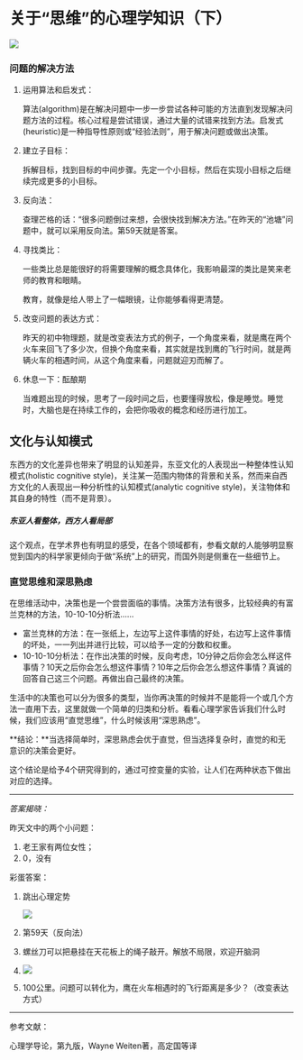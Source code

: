 # 关于“思维”的心理学知识（下）

![](https://ws1.sinaimg.cn/large/006tKfTcgy1fhofaynv4aj30dw0ac0t0.jpg)

### 问题的解决方法

1. 运用算法和启发式：

   算法(algorithm)是在解决问题中一步一步尝试各种可能的方法直到发现解决问题方法的过程。核心过程是尝试错误，通过大量的试错来找到方法。启发式(heuristic)是一种指导性原则或“经验法则”，用于解决问题或做出决策。

2. 建立子目标：

   拆解目标，找到目标的中间步骤。先定一个小目标，然后在实现小目标之后继续完成更多的小目标。

3. 反向法：

   查理芒格的话：“很多问题倒过来想，会很快找到解决方法。”在昨天的“池塘”问题中，就可以采用反向法。第59天就是答案。

4. 寻找类比：

   一些类比总是能很好的将需要理解的概念具体化，我影响最深的类比是笑来老师的教育和眼睛。

   教育，就像是给人带上了一幅眼镜，让你能够看得更清楚。

5. 改变问题的表达方式：

   昨天的初中物理题，就是改变表法方式的例子，一个角度来看，就是鹰在两个火车来回飞了多少次，但换个角度来看，其实就是找到鹰的飞行时间，就是两辆火车的相遇时间，从这个角度来看，问题就迎刃而解了。

6. 休息一下：酝酿期

   当难题出现的时候，思考了一段时间之后，也要懂得放松，像是睡觉。睡觉时，大脑也是在持续工作的，会把你吸收的概念和经历进行加工。

## 文化与认知模式

东西方的文化差异也带来了明显的认知差异，东亚文化的人表现出一种整体性认知模式(holistic cognitive style)，关注某一范围内物体的背景和关系，然而来自西方文化的人表现出一种分析性的认知模式(analytic cognitive style)，关注物体和其自身的特性（而不是背景）。

##### *东亚人看整体，西方人看局部*

这个观点，在学术界也有明显的感受，在各个领域都有，参看文献的人能够明显察觉到国内的科学家更倾向于做“系统”上的研究，而国外则是侧重在一些细节上。

### 直觉思维和深思熟虑

在思维活动中，决策也是一个尝尝面临的事情。决策方法有很多，比较经典的有富兰克林的方法，10-10-10分析法……

- 富兰克林的方法：在一张纸上，左边写上这件事情的好处，右边写上这件事情的坏处，一一列出并进行比较，可以给予一定的分数和权重。
- 10-10-10分析法：在作出决策的时候，反向考虑，10分钟之后你会怎么样这件事情？10天之后你会怎么想这件事情？10年之后你会怎么想这件事情？真诚的回答自己这三个问题。再做出自己最终的决策。

生活中的决策也可以分为很多的类型，当你再决策的时候并不是能将一个或几个方法一直用下去，这里就做一个简单的归类和分析。看看心理学家告诉我们什么时候，我们应该用“直觉思维”，什么时候该用“深思熟虑”。

**结论：**当选择简单时，深思熟虑会优于直觉，但当选择复杂时，直觉的和无意识的决策会更好。

这个结论是给予4个研究得到的，通过可控变量的实验，让人们在两种状态下做出对应的选择。

---

*答案揭晓：*

昨天文中的两个小问题：

1. 老王家有两位女性；
2. 0，没有

彩蛋答案：

1. 跳出心理定势

   ![](https://ws4.sinaimg.cn/large/006tKfTcgy1fhof3qcd00j30bx0au75o.jpg)

2. 第59天（反向法）

3. 螺丝刀可以把悬挂在天花板上的绳子敲开。解放不局限，欢迎开脑洞

4. ![](https://ws1.sinaimg.cn/large/006tKfTcgy1fhof8y0rbjj30yx0zkgpj.jpg)

5. 100公里。问题可以转化为，鹰在火车相遇时的飞行距离是多少？（改变表达方式）

------

参考文献：

心理学导论，第九版，Wayne Weiten著，高定国等译